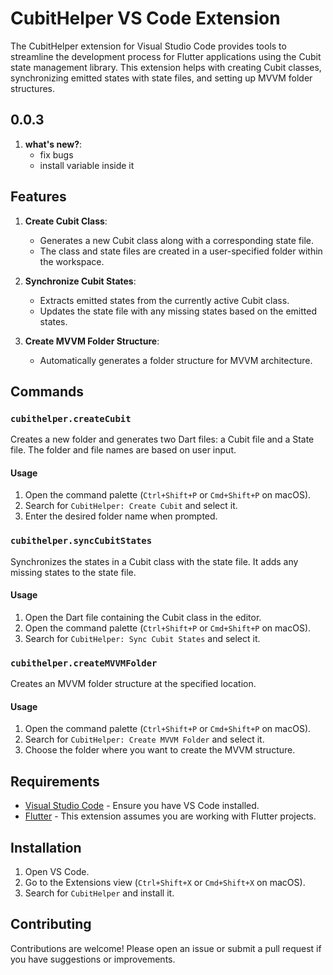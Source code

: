 # CubitHelper VS Code Extension

The CubitHelper extension for Visual Studio Code provides tools to streamline the development process for Flutter applications using the Cubit state management library. This extension helps with creating Cubit classes, synchronizing emitted states with state files, and setting up MVVM folder structures.

## 0.0.3

1. **what's new?**:
   -  fix bugs
   -  install variable inside it 
   
## Features

1. **Create Cubit Class**:
   - Generates a new Cubit class along with a corresponding state file.
   - The class and state files are created in a user-specified folder within the workspace.

2. **Synchronize Cubit States**:
   - Extracts emitted states from the currently active Cubit class.
   - Updates the state file with any missing states based on the emitted states.

3. **Create MVVM Folder Structure**:
   - Automatically generates a folder structure for MVVM architecture.

## Commands

### `cubithelper.createCubit`

Creates a new folder and generates two Dart files: a Cubit file and a State file. The folder and file names are based on user input.

#### Usage

1. Open the command palette (`Ctrl+Shift+P` or `Cmd+Shift+P` on macOS).
2. Search for `CubitHelper: Create Cubit` and select it.
3. Enter the desired folder name when prompted.

### `cubithelper.syncCubitStates`

Synchronizes the states in a Cubit class with the state file. It adds any missing states to the state file.

#### Usage

1. Open the Dart file containing the Cubit class in the editor.
2. Open the command palette (`Ctrl+Shift+P` or `Cmd+Shift+P` on macOS).
3. Search for `CubitHelper: Sync Cubit States` and select it.

### `cubithelper.createMVVMFolder`

Creates an MVVM folder structure at the specified location.

#### Usage

1. Open the command palette (`Ctrl+Shift+P` or `Cmd+Shift+P` on macOS).
2. Search for `CubitHelper: Create MVVM Folder` and select it.
3. Choose the folder where you want to create the MVVM structure.

## Requirements

- [Visual Studio Code](https://code.visualstudio.com/) - Ensure you have VS Code installed.
- [Flutter](https://flutter.dev/) - This extension assumes you are working with Flutter projects.

## Installation

1. Open VS Code.
2. Go to the Extensions view (`Ctrl+Shift+X` or `Cmd+Shift+X` on macOS).
3. Search for `CubitHelper` and install it.

## Contributing

Contributions are welcome! Please open an issue or submit a pull request if you have suggestions or improvements.
